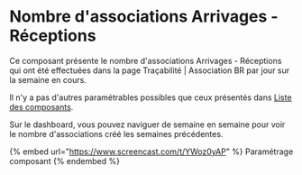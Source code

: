 # Nombre d'associations Arrivages - Réceptions

Ce composant présente le nombre d'associations Arrivages - Réceptions qui ont été effectuées dans la page Traçabilité | Association BR par jour sur la semaine en cours.&#x20;

Il n'y a pas d'autres paramétrables possibles que ceux présentés dans [Liste des composants](../).&#x20;

Sur le dashboard, vous pouvez naviguer de semaine en semaine pour voir le nombre d'associations créé les semaines précédentes.&#x20;

{% embed url="https://www.screencast.com/t/YWoz0yAP" %}
Paramétrage composant
{% endembed %}
